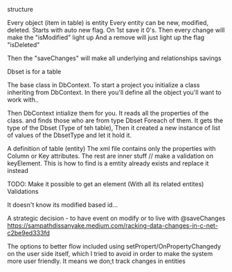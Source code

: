 

structure

Every object (item in table) is entity
Every entity can be new, modified, deleted. Starts with auto new flag. On 1st save it 0's. Then every change will make the "isModified" light up
And a remove will just light up the flag "isDeleted"

Then the "saveChanges" will make all underlying and relationships savings

Dbset is for a table

The base class in DbContext. To start a project you initialize a class inheriting from DbContext. In there you'll define all the object you'll want to work with..

Then DbContext intialize them for you. It reads all the properties of the class. and finds those who are from type Dbset
Foreach of them. It gets the type of the Dbset (Type of teh table),
Then it created a new instance of list of values of the DbsetType and let it hold it. 


A definition of table (entity)
The xml file contains only the properties with Column or Key attributes. The rest are inner stuff
// make a validation on keyElement. This is how to find is a emtity already exists and replace it instead



TODO:
Make it possible to get an element (With all its related entites)
Validations


It doesn't know its modified based id... 

A strategic decision - to have event on modify or to live with @saveChanges
https://sampathdissanyake.medium.com/racking-data-changes-in-c-net-c2be9ed333fd


The options to better flow included using setPropert/OnPropertyChangedy on the user side itself, which I tried to avoid in order to make the system more user friendly. It means we don;t track changes in entities